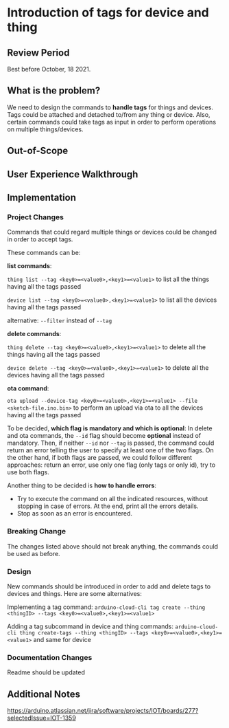 # Introduction of tags for device and thing

## Review Period

Best before October, 18 2021.

## What is the problem?
We need to design the commands to **handle tags** for things and devices. Tags could be attached and detached to/from any thing or device. Also, certain commands could take tags as input in order to perform operations on multiple things/devices.

## Out-of-Scope

## User Experience Walkthrough


## Implementation

### Project Changes

Commands that could regard multiple things or devices could be changed in order to accept tags.

These commands can be:

**list commands**:

`thing list --tag <key0>=<value0>,<key1>=<value1>` to list all the things having all the tags passed

`device list --tag <key0>=<value0>,<key1>=<value1>` to list all the devices having all the tags passed

alternative: `--filter` instead of `--tag`


**delete commands**:

`thing delete --tag <key0>=<value0>,<key1>=<value1>` to delete all the things having all the tags passed

`device delete --tag <key0>=<value0>,<key1>=<value1>` to delete all the devices having all the tags passed


**ota command**:

`ota upload --device-tag <key0>=<value0>,<key1>=<value1> --file <sketch-file.ino.bin>` to perform an upload via ota to all the devices having all the tags passed


To be decided, **which flag is mandatory and which is optional**:
In delete and ota commands, the `--id` flag should become **optional** instead of mandatory. 
Then, if neither `--id` nor `--tag` is passed, the command could return an error telling the user to specify at least one of the two flags.
On the other hand, if both flags are passed, we could follow different approaches: return an error, use only one flag (only tags or only id), try to use both flags.

Another thing to be decided is **how to handle errors**:
- Try to execute the command on all the indicated resources, without stopping in case of errors. At the end, print all the errors details.
- Stop as soon as an error is encountered.

### Breaking Change

The changes listed above should not break anything, the commands could be used as before.

### Design

New commands should be introduced in order to add and delete tags to devices and things. Here are some alternatives:

Implementing a tag command:
`arduino-cloud-cli tag create --thing <thingID> --tags <key0>=<value0>,<key1>=<value1>`

Adding a tag subcommand in device and thing commands:
`arduino-cloud-cli thing create-tags --thing <thingID> --tags <key0>=<value0>,<key1>=<value1>` and same for device


### Documentation Changes

Readme should be updated

## Additional Notes

https://arduino.atlassian.net/jira/software/projects/IOT/boards/277?selectedIssue=IOT-1359
